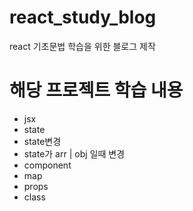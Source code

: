 # react_study_blog

react 기초문법 학습을 위한 블로그 제작

# 해당 프로젝트 학습 내용

- jsx
- state
- state변경
- state가 arr | obj 일때 변경
- component
- map
- props
- class
